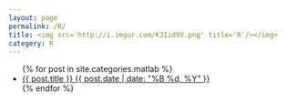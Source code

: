 ```yaml
---
layout: page
permalink: /R/
title: <img src='http://i.imgur.com/K3Iid9V.png' title='R'/></img>
categery: R
---
```


<ul class="post-list">
{% for post in site.categories.matlab %} 
  <li>
    <article>
      <a href="{{ site.url }}{{ post.url }}">
        {{ post.title }} 
        <span class="entry-date">
          <time datetime="{{ post.date | date_to_xmlschema }}">
            {{ post.date | date: "%B %d, %Y" }}
          </time>
        </span>
      </a>
    </article>
  </li>
{% endfor %}
</ul>
